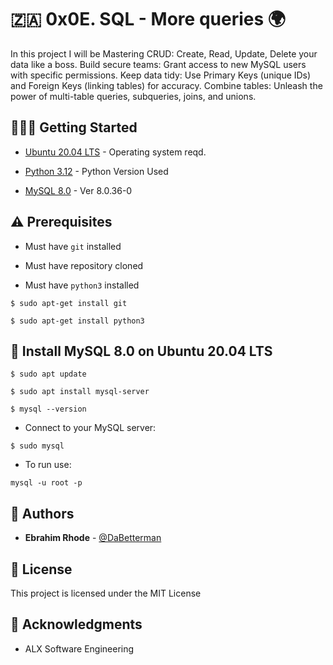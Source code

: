 # 🇿🇦 0x0E. SQL - More queries 🌍

In this project I will be Mastering CRUD: Create, Read, Update, Delete your data like a boss. Build secure teams: Grant access to new MySQL users with specific permissions. Keep data tidy: Use Primary Keys (unique IDs) and Foreign Keys (linking tables) for accuracy. Combine tables: Unleash the power of multi-table queries, subqueries, joins, and unions.


## 🏃🏽‍♂️ Getting Started

* [Ubuntu 20.04 LTS](http://releases.ubuntu.com/20.04/) - Operating system reqd.

* [Python 3.12](https://www.python.org/downloads/release/python-3120/) - Python Version Used

* [MySQL 8.0](https://dev.mysql.com/doc/relnotes/mysql/8.0/en/news-8-0-36.html) - Ver 8.0.36-0

## ⚠️ Prerequisites

* Must have `git` installed

* Must have repository cloned

* Must have `python3` installed

```
$ sudo apt-get install git
```

```
$ sudo apt-get install python3
```

## 🐬 Install MySQL 8.0 on Ubuntu 20.04 LTS

```
$ sudo apt update
```

```
$ sudo apt install mysql-server
```

```
$ mysql --version
```

* Connect to your MySQL server:

```
$ sudo mysql
```

* To run use:

```
mysql -u root -p
```

## 📕 Authors
* **Ebrahim Rhode** - [@DaBetterman](https://github.com/DaBetterman)

## 🔬 License

This project is licensed under the MIT License



## 📣 Acknowledgments

* ALX Software Engineering